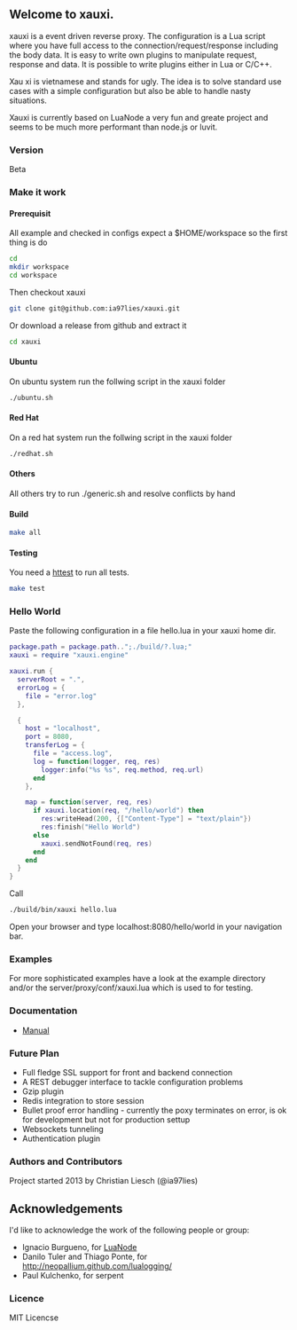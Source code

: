 ## Welcome to xauxi.
xauxi is a event driven reverse proxy. The configuration is a Lua script where you have full access to the connection/request/response including the body data. It is easy to write own plugins to manipulate request, response and data. It is possible to write plugins either in Lua or C/C++.

Xau xi is vietnamese and stands for ugly. The idea is to solve standard use cases with a simple configuration but also be able to handle nasty situations.

Xauxi is currently based on LuaNode a very fun and greate project and seems to be much more performant than node.js or luvit.

### Version
Beta

### Make it work
#### Prerequisit
All example and checked in configs expect a $HOME/workspace so the first thing is do
```bash
cd
mkdir workspace
cd workspace
```

Then checkout xauxi
```bash
git clone git@github.com:ia97lies/xauxi.git
```
Or download a release from github and extract it 
```bash
cd xauxi
```

#### Ubuntu
On ubuntu system run the follwing script in the xauxi folder
```bash
./ubuntu.sh
```

#### Red Hat
On a red hat system run the follwing script in the xauxi folder
```bash
./redhat.sh
```

#### Others
All others try to run ./generic.sh and resolve conflicts by hand

#### Build
```bash
make all
```

#### Testing
You need a [httest](https://sourceforge.net/projects/htt/) to run all tests.
```bash
make test
```

### Hello World
Paste the following configuration in a file hello.lua in your xauxi home dir.
```lua
package.path = package.path..";./build/?.lua;"
xauxi = require "xauxi.engine"

xauxi.run {
  serverRoot = ".",
  errorLog = {
    file = "error.log"
  },

  {
    host = "localhost",
    port = 8080,
    transferLog = { 
      file = "access.log", 
      log = function(logger, req, res)
        logger:info("%s %s", req.method, req.url)
      end 
    },

    map = function(server, req, res)
      if xauxi.location(req, "/hello/world") then
        res:writeHead(200, {["Content-Type"] = "text/plain"})
        res:finish("Hello World")
      else
        xauxi.sendNotFound(req, res)
      end
    end
  }
}
```

Call 
```bash
./build/bin/xauxi hello.lua
```

Open your browser and type localhost:8080/hello/world in your navigation bar.

### Examples
For more sophisticated examples have a look at the example directory and/or the server/proxy/conf/xauxi.lua which is used to for testing.

### Documentation
* [Manual](https://github.com/ia97lies/xauxi/blob/master/doc/manual/README.md)

### Future Plan
 - Full fledge SSL support for front and backend connection
 - A REST debugger interface to tackle configuration problems
 - Gzip plugin
 - Redis integration to store session
 - Bullet proof error handling - currently the poxy terminates on error, is ok for development but not for production settup
 - Websockets tunneling
 - Authentication plugin

### Authors and Contributors
Project started 2013 by Christian Liesch (@ia97lies)

## Acknowledgements #
I'd like to acknowledge the work of the following people or group:

 - Ignacio Burgueno, for [LuaNode](http://ignacio.github.com/LuaNode)
 - Danilo Tuler and Thiago Ponte, for http://neopallium.github.com/lualogging/
 - Paul Kulchenko, for serpent


### Licence
MIT Licencse

